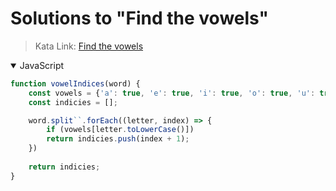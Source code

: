 # Solutions to "Find the vowels"

> Kata Link: [Find the vowels](https://www.codewars.com/kata/5680781b6b7c2be860000036)

<details open>
<summary>JavaScript</summary>
<p>

```js
function vowelIndices(word) {
    const vowels = {'a': true, 'e': true, 'i': true, 'o': true, 'u': true, 'y': true};
    const indicies = [];

    word.split``.forEach((letter, index) => {
        if (vowels[letter.toLowerCase()])
        return indicies.push(index + 1);
    })
    
    return indicies;
}
```

</p>
</details>
